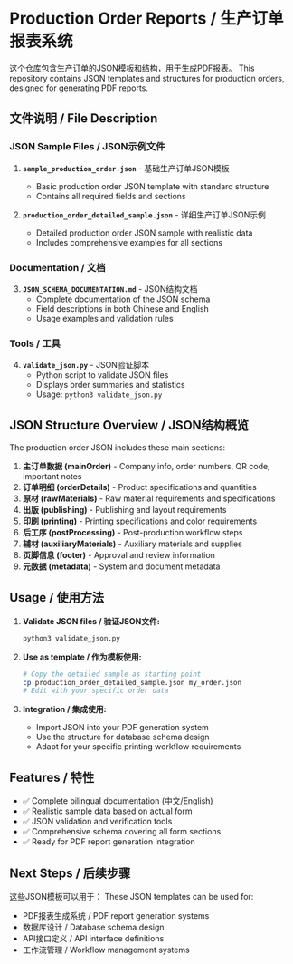 # Production Order Reports / 生产订单报表系统

这个仓库包含生产订单的JSON模板和结构，用于生成PDF报表。
This repository contains JSON templates and structures for production orders, designed for generating PDF reports.

## 文件说明 / File Description

### JSON Sample Files / JSON示例文件

1. **`sample_production_order.json`** - 基础生产订单JSON模板
   - Basic production order JSON template with standard structure
   - Contains all required fields and sections

2. **`production_order_detailed_sample.json`** - 详细生产订单JSON示例  
   - Detailed production order JSON sample with realistic data
   - Includes comprehensive examples for all sections

### Documentation / 文档

3. **`JSON_SCHEMA_DOCUMENTATION.md`** - JSON结构文档
   - Complete documentation of the JSON schema
   - Field descriptions in both Chinese and English
   - Usage examples and validation rules

### Tools / 工具

4. **`validate_json.py`** - JSON验证脚本
   - Python script to validate JSON files
   - Displays order summaries and statistics
   - Usage: `python3 validate_json.py`

## JSON Structure Overview / JSON结构概览

The production order JSON includes these main sections:

1. **主订单数据 (mainOrder)** - Company info, order numbers, QR code, important notes
2. **订单明细 (orderDetails)** - Product specifications and quantities  
3. **原材 (rawMaterials)** - Raw material requirements and specifications
4. **出版 (publishing)** - Publishing and layout requirements
5. **印刷 (printing)** - Printing specifications and color requirements
6. **后工序 (postProcessing)** - Post-production workflow steps
7. **辅材 (auxiliaryMaterials)** - Auxiliary materials and supplies
8. **页脚信息 (footer)** - Approval and review information
9. **元数据 (metadata)** - System and document metadata

## Usage / 使用方法

1. **Validate JSON files / 验证JSON文件:**
   ```bash
   python3 validate_json.py
   ```

2. **Use as template / 作为模板使用:**
   ```bash
   # Copy the detailed sample as starting point
   cp production_order_detailed_sample.json my_order.json
   # Edit with your specific order data
   ```

3. **Integration / 集成使用:**
   - Import JSON into your PDF generation system
   - Use the structure for database schema design
   - Adapt for your specific printing workflow requirements

## Features / 特性

- ✅ Complete bilingual documentation (中文/English)
- ✅ Realistic sample data based on actual form
- ✅ JSON validation and verification tools
- ✅ Comprehensive schema covering all form sections
- ✅ Ready for PDF report generation integration

## Next Steps / 后续步骤

这些JSON模板可以用于：
These JSON templates can be used for:

- PDF报表生成系统 / PDF report generation systems
- 数据库设计 / Database schema design  
- API接口定义 / API interface definitions
- 工作流管理 / Workflow management systems

